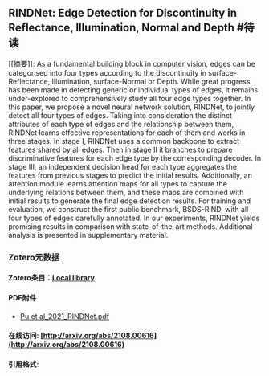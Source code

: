 ## RINDNet: Edge Detection for Discontinuity in Reflectance, Illumination, Normal and Depth #待读

[[摘要]]: 
As a fundamental building block in computer vision, edges can be categorised into four types according to the discontinuity in surface-Reflectance, Illumination, surface-Normal or Depth. While great progress has been made in detecting generic or individual types of edges, it remains under-explored to comprehensively study all four edge types together. In this paper, we propose a novel neural network solution, RINDNet, to jointly detect all four types of edges. Taking into consideration the distinct attributes of each type of edges and the relationship between them, RINDNet learns effective representations for each of them and works in three stages. In stage I, RINDNet uses a common backbone to extract features shared by all edges. Then in stage II it branches to prepare discriminative features for each edge type by the corresponding decoder. In stage III, an independent decision head for each type aggregates the features from previous stages to predict the initial results. Additionally, an attention module learns attention maps for all types to capture the underlying relations between them, and these maps are combined with initial results to generate the final edge detection results. For training and evaluation, we construct the first public benchmark, BSDS-RIND, with all four types of edges carefully annotated. In our experiments, RINDNet yields promising results in comparison with state-of-the-art methods. Additional analysis is presented in supplementary material.
### Zotero元数据
#### Zotero条目：[Local library](zotero://select/items/1_AVY2UNYN)
#### PDF附件
- [Pu et al_2021_RINDNet.pdf](zotero://open-pdf/library/items/TQIFATCN)
#### 在线访问: [http://arxiv.org/abs/2108.00616](http://arxiv.org/abs/2108.00616)
#### 引用格式:
